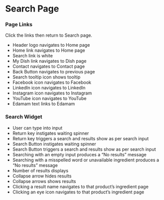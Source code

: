 # Search Page

### Page Links
Click the links then return to Search page.

- Header logo navigates to Home page
- Home link navigates to Home page
- Search link is white
- My Dish link navigates to Dish page
- Contact navigates to Contact page
- Back Button navigates to previous page
- Search tooltip icon shows tooltip
- Facebook icon navigates to Facebook
- LinkedIn icon navigates to LinkedIn
- Instagram icon navigates to Instagram
- YouTube icon navigates to YouTube
- Edamam text links to Edamam 

### Search Widget
- User can type into input
- Return key instigates waiting spinner 
- Return key triggers a search and results show as per search input
- Search Button instigates waiting spinner 
- Search Button triggers a search and results show as per search input
- Searching with an empty input produces a “No results” message
- Searching with a misspelled word or unavailable ingredient produces a “No results” message
- Number of results displays 
- Collapse arrow hides results
- Collapse arrows shows results
- Clicking a result name navigates to that product’s ingredient page
- Clicking an eye icon navigates to that product’s ingredient page
